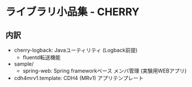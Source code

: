 ライブラリ小品集 - CHERRY
=========================

内訳
----
* cherry-logback: Javaユーティリティ (Logback前提)
   * fluentd転送機能
* sample/
   * spring-web: Spring frameworkベース メンバ管理 (実験用WEBアプリ)
* cdh4mrv1.template: CDH4 (MRv1) アプリテンプレート
